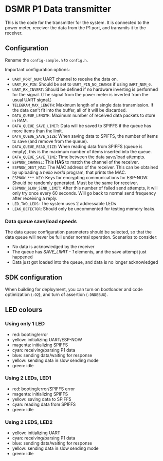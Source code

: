 # DSMR P1 Data transmitter

This is the code for the transmitter for the system. It is connected to the power meter, receiver the data from the P1 port, and transmits it to the receiver.

## Configuration

Rename the `config-sample.h` to `config.h`.

Important configuration options:

-   `UART_PORT_NUM`: UART channel to receive the data on.
-   `UART_RX_PIN`: Should be set to `UART_PIN_NO_CHANGE` if using `UART_NUM_0`.
-   `UART_RX_INVERT`: Should be defined if no hardware inverting is performed for the signal. (The signal from the power meter is inverted from the usual UART signal.)
-   `TELEGRAM_MAX_LENGTH`: Maximum length of a single data transmission. If the data can't fit into the buffer, all of it will be discarded.
-   `DATA_QUEUE_LENGTH`: Maximum number of received data packets to store in RAM.
-   `DATA_QUEUE_SAVE_LIMIT`: Data will be saved to SPIFFS if the queue has more items than the limit.
-   `DATA_QUEUE_SAVE_SIZE`: When saving data to SPIFFS, the number of items to save (and remove from the queue).
-   `DATA_QUEUE_READ_SIZE`: When reading data from SPIFFS (queue is empty), this is the maximum number of items inserted into the queue.
-   `DATA_QUEUE_SAVE_TIME`: Time between the data save/load attempts.
-   `ESPNOW_CHANNEL`: This **HAS** to match the channel of the receiver.
-   `ESPNOW_DEST_MAC`: The MAC address of the receiver. This can be obtained by uploading a _hello world_ program, that prints the MAC.
-   `ESPNOW_***_KEY`: Keys for encrypting communications for ESP-NOW. Should be randomly generated. Must be the same for receiver.
-   `ESPNOW_SLOW_SEND_LIMIT`: After this number of failed send attempts, it will only try once every 60 seconds. Will go back to normal send frequency after receiving a reply.
-   `LED_TWO_LEDS`: The system uses 2 addressable LEDs
-   `LEAK_DETECTOR`: Should only be uncommented for testing memory leaks.

### Data queue save/load speeds

The data queue configuration parameters should be selected, so that the data queue will never be full under normal operation. Scenarios to consider:

-   No data is acknowledged by the receiver
-   The queue has _SAVE_LIMIT - 1_ elements, and the save attempt just happened
-   Data just got loaded into the queue, and data is no longer acknowledged

## SDK configuration

When building for deployment, you can turn on bootloader and code optimization (`-O2`), and turn of assertion (`-DNDEBUG`).

## LED colours

### Using only 1 LED

-   red: booting/error
-   yellow: initializing UART/ESP-NOW
-   magenta: initializing SPIFFS
-   cyan: receiving/parsing P1 data
-   blue: sending data/waiting for response
-   yellow: sending data in slow sending mode
-   green: idle

### Using 2 LEDs, LED1

-   red: booting/error/SPIFFS error
-   magenta: initializing SPIFFS
-   yellow: saving data to SPIFFS
-   cyan: reading data from SPIFFS
-   green: idle

### Using 2 LEDS, LED2

-   yellow: initializing UART
-   cyan: receiving/parsing P1 data
-   blue: sending data/waiting for response
-   yellow: sending data in slow sending mode
-   green: idle
